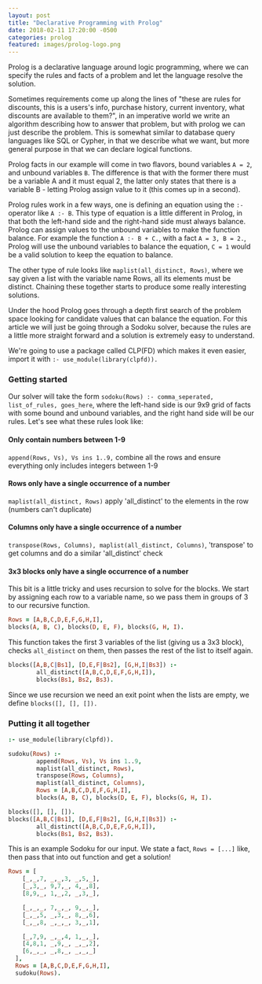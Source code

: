 ```yaml
---
layout: post
title: "Declarative Programming with Prolog"
date: 2018-02-11 17:20:00 -0500
categories: prolog
featured: images/prolog-logo.png
---
```


Prolog is a declarative language around logic programming, where we can specify
the rules and facts of a problem and let the language resolve the solution.

Sometimes requirements come up along the lines of "these are rules for discounts,
this is a users's info, purchase history, current inventory, what discounts are
available to them?", in an imperative world we write an algorithm describing how
to answer that problem, but with prolog we can just describe the problem. This
is somewhat similar to database query languages like SQL or Cypher, in that we
describe what we want, but more general purpose in that we can declare logical
functions.

Prolog facts in our example will come in two flavors, bound variables `A = 2`,
and unbound variables `B`. The difference is that with the former there must be
a variable A and it must equal 2, the latter only states that there is a
variable B - letting Prolog assign value to it (this comes up in a second).

Prolog rules work in a few ways, one is defining an equation using the `:-`
operator like `A :- B`. This type
of equation is a little different in Prolog, in that both the left-hand side
and the right-hand side must always balance. Prolog can assign values to the
unbound variables to make the function balance. For example the
function `A :- B + C.`, with a fact `A = 3, B = 2.`, Prolog will
use the unbound variables to balance the equation, `C = 1` would be a valid
solution to keep the equation to balance.

The other type of rule looks
like `maplist(all_distinct, Rows)`, where we say given a list with the variable
name Rows, all its elements must be distinct. Chaining these together starts
to produce some really interesting solutions.

Under the hood Prolog goes through a depth first search of the problem space
looking for candidate values that can balance the equation. For this article
we will just be going through a Sodoku solver, because the
rules are a little more straight forward and a solution is extremely easy to
understand.

We're going to use a package called CLP(FD) which makes it even easier, import
it with `:- use_module(library(clpfd)).`

### Getting started

Our solver will take the form
`sodoku(Rows) :- comma_seperated, list_of_rules, goes_here`, where the
left-hand side is our 9x9 grid of facts with some bound and unbound variables,
and the right hand side will be our rules. Let's see what these rules look like:

#### **Only contain numbers between 1-9**
`append(Rows, Vs), Vs ins 1..9,` combine all the rows and ensure everything only
includes integers between 1-9

#### **Rows only have a single occurrence of a number**
`maplist(all_distinct, Rows)` apply 'all_distinct' to the elements in the row
(numbers can't duplicate)

#### **Columns only have a single occurrence of a number**
`transpose(Rows, Columns), maplist(all_distinct, Columns)`, 'transpose' to get
columns and do a similar 'all_distinct' check

#### **3x3 blocks only have a single occurrence of a number**
This bit is a little tricky and uses recursion to solve for
the blocks. We start by assigning each row to a variable name, so we pass them
in groups of 3 to our recursive function.

```prolog
Rows = [A,B,C,D,E,F,G,H,I],
blocks(A, B, C), blocks(D, E, F), blocks(G, H, I).
```
This function takes the first 3
variables of the list (giving us a 3x3 block), checks `all_distinct` on them,
then passes the rest of the list to itself again.

```prolog
blocks([A,B,C|Bs1], [D,E,F|Bs2], [G,H,I|Bs3]) :-
        all_distinct([A,B,C,D,E,F,G,H,I]),
        blocks(Bs1, Bs2, Bs3).
```

Since we use recursion we need an exit point when the lists are empty, we define
`blocks([], [], []).`

### Putting it all together

```prolog
:- use_module(library(clpfd)).

sudoku(Rows) :-
        append(Rows, Vs), Vs ins 1..9,
        maplist(all_distinct, Rows),
        transpose(Rows, Columns),
        maplist(all_distinct, Columns),
        Rows = [A,B,C,D,E,F,G,H,I],
        blocks(A, B, C), blocks(D, E, F), blocks(G, H, I).

blocks([], [], []).
blocks([A,B,C|Bs1], [D,E,F|Bs2], [G,H,I|Bs3]) :-
        all_distinct([A,B,C,D,E,F,G,H,I]),
        blocks(Bs1, Bs2, Bs3).
```

This is an example Sodoku for our input. We state a fact, `Rows = [...]`
like, then pass that into out function and get a solution!

```prolog
Rows = [
    [_,_,7, _,_,3, _,5,_],
    [_,3,_, 9,7,_, 4,_,8],
    [8,9,_, 1,_,2, _,3,_],

    [_,_,_, 7,_,_, 9,_,_],
    [_,_,5, _,3,_, 8,_,6],
    [_,_,8, _,_,_, 3,_,1],

    [_,7,9, _,_,4, 1,_,_],
    [4,8,1, _,9,_, _,_,2],
    [6,_,_, _,8,_, _,_,_]
  ],
  Rows = [A,B,C,D,E,F,G,H,I],
  sudoku(Rows).
```
